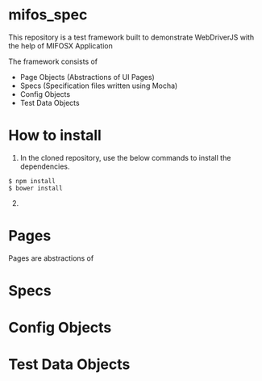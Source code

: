 mifos_spec
==========

This repository is a test framework built to demonstrate WebDriverJS with the help of MIFOSX Application

The framework consists of

* Page Objects (Abstractions of UI Pages)
* Specs (Specification files written using Mocha)
* Config Objects
* Test Data Objects 

How to install
==============

1. In the cloned repository, use the below commands to install the dependencies.

```
$ npm install
$ bower install
```
2. 


Pages
=====

Pages are abstractions of

Specs
=====

Config Objects
==============

Test Data Objects
=================
